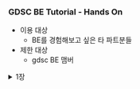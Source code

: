 ### GDSC BE Tutorial - Hands On

- 이용 대상
  - BE를 경험해보고 싶은 타 파트분들
- 제한 대상
  - gdsc BE 맴버

<details>
<summary>1장</summary>
<div markdown="1">

- 0단계 : 시작하기 전 
  - start.spring.io 라는 곳이 있다. 스프링이 뭔지

- 1단계 : Download

  1. java download
     - 아래 링크로 들어가서 **java 17버전**으로 다운로드 받아주세요!
     - [설치 link](https://www.oracle.com/java/technologies/downloads)
     - 환경 변수 설정 방법 window : https://coding-factory.tistory.com/838
     - 환경 변수 설정 방법 mac : https://gymdev.tistory.com/72
     - 설치가 완료된 후 java -version을 cmd에 입력하면 아래와 같이 java 17버전이 깔렸다고 나와야 합니다．
     - ![img_1.png](img_1.png)

  2. intellij 다운로드
     - 아래 링크로 들어가서 으로 다운로드 받아주세요!
     -[설치 link]() 

  - 2단계 : 실행 

    1. spring project download 
       - [spring.io](https://start.spring.io/)에서 들어가서 아래와 같이 설정해주세요.
       - <img src = "start_spring.png" width="700">
       - 해당 화면과 같이 설정을 해주세요! 
         - 옆에 보이는 Spring Web은 Add Dependencies를 누르고 검색한 이후 선택하면 됩니다.
       - 이후 Generate를 눌러주세요!
    2. 스프링 첫 실행해보기
        - <img src="spring_play.png" width="600">
        - 재생 버튼 눌러보기!
        - http://localhost:8080/ 해당 url로 가보기
    3. resources/static/index.html
       - 해당 경로에 아래 사진과 같이 넣기!
       - <img src="static_index.png" width="700">
       - 다시 http://localhost:8080/ 해당 url로 가보기
       - 어떻게 바뀌었나요?

🔎　생각해보기
>1. java 11 왜 선택할 수 없었을까요?
> 2. 어떻게 아무것도 안했는데 index.html이 보일까요?
> 3. http://localhost:8080/　에서　`:8080` 말고 다른 숫자로 바꿀 수 있는 방법이 있을까요?，　이 숫자가 어떤 의미였을까요?

위의 내용에 대한 답변은 pr로 남겨주세요


1장을 해보고 해당 이유에 대해서 알게 된 정보를 pr로 올려주세요.

수고하셨습니다!
</div>
</details>